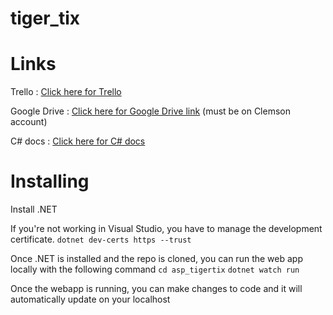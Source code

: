 # tiger_tix
# Links
Trello : [Click here for Trello](https://trello.com/tigertix2)

Google Drive : [Click here for Google Drive link](https://drive.google.com/drive/folders/1TiwohUg6njy2HnCov2TVPletZ5MyWGzv?usp=sharing) (must be on Clemson account)

C# docs : [Click here for C# docs](https://docs.microsoft.com/en-us/dotnet/csharp/)

# Installing
Install .NET

If you're not working in Visual Studio, you have to manage the development certificate.
    `dotnet dev-certs https --trust`
    
Once .NET is installed and the repo is cloned, you can run the web app locally with the following command
    `cd asp_tigertix`
    `dotnet watch run`

Once the webapp is running, you can make changes to code and it will automatically update on your localhost
